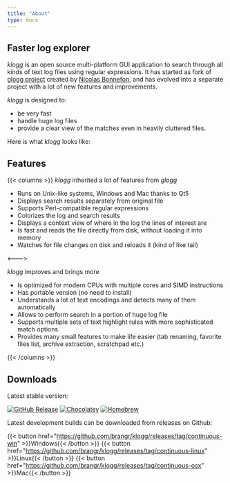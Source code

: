 ```yaml
---
title: "About"
type: docs
---
```


## Faster log explorer

_klogg_ is an open source multi-platform GUI application to search through all kinds of text log files using regular expressions. It has started as fork of [glogg project](https://glogg.bonnefon.org/) created by [Nicolas Bonnefon](https://github.com/nickbnf), and has evolved into a separate project with a lot of new features and improvements.

_klogg_ is designed to:

 - be very fast
 - handle huge log files
 - provide a clear view of the matches even in heavily cluttered files.

Here is what _klogg_ looks like:

<div id="gallery" style="display:none;">
<img src="/screenshots/mainwindow.png" alt="Klogg main window" />
<img src="/screenshots/dark.png" alt="Klogg dark theme" />
<img src="/screenshots/scratchpad.png" alt="Klogg scratchpad" />
<img src="/screenshots/highlighters.png" alt="Klogg highlighters configuration" />
</div>

## Features
{{< columns >}}
 _klogg_ inherited a lot of features from _glogg_

 - Runs on Unix-like systems, Windows and Mac thanks to Qt5
 - Displays search results separately from original file
 - Supports Perl-compatible regular expressions
 - Colorizes the log and search results
 - Displays a context view of where in the log the lines of interest are
 - Is fast and reads the file directly from disk, without loading it into memory
 - Watches for file changes on disk and reloads it (kind of like tail)

<--->

_klogg_ improves and brings more

 - Is optimized for modern CPUs with multiple cores and SIMD instructions
 - Has portable version (no need to install)
 - Understands a lot of text encodings and detects many of them automatically
 - Allows to perform search in a portion of huge log file
 - Supports multiple sets of text highlight rules with more sophisticated match options
 - Provides many small features to make life easier (tab renaming, favorite files list, archive extraction,
 scratchpad etc.)
 

{{< /columns >}}

## Downloads

Latest stable version:

[ ![GitHub Release](https://img.shields.io/github/v/release/variar/klogg?label=GitHub%20Release&style=for-the-badge)](https://github.com/variar/klogg/releases/latest)
[ ![Chocolatey](https://img.shields.io/chocolatey/v/klogg?style=for-the-badge)](https://chocolatey.org/packages/klogg)
[ ![Homebrew](https://img.shields.io/homebrew/cask/v/klogg?style=for-the-badge)](https://formulae.brew.sh/cask/klogg)


Latest development builds can be downloaded from releases on Github: 

{{< button href="https://github.com/brangr/klogg/releases/tag/continuous-win" >}}Windows{{< /button >}}
{{< button href="https://github.com/brangr/klogg/releases/tag/continuous-linux" >}}Linux{{< /button >}}
{{< button href="https://github.com/brangr/klogg/releases/tag/continuous-osx" >}}Mac{{< /button >}}

